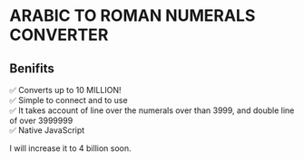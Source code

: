 # ARABIC TO ROMAN NUMERALS CONVERTER

## Benifits
✅ Converts up to 10 MILLION!<br>
✅ Simple to connect and to use<br>
✅ It takes account of line over the numerals over than 3999, and double line of over 3999999<br>
✅ Native JavaScript<br>

I will increase it to 4 billion soon.<br>
